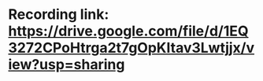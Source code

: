 # Recording link: https://drive.google.com/file/d/1EQ3272CPoHtrga2t7gOpKItav3Lwtjjx/view?usp=sharing